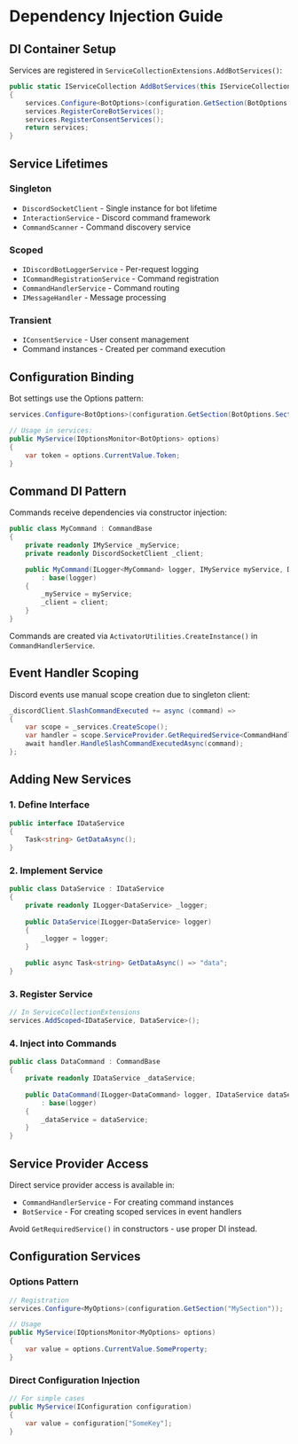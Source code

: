 # Dependency Injection Guide

## DI Container Setup

Services are registered in `ServiceCollectionExtensions.AddBotServices()`:

```csharp
public static IServiceCollection AddBotServices(this IServiceCollection services, IConfiguration configuration)
{
    services.Configure<BotOptions>(configuration.GetSection(BotOptions.SectionName));
    services.RegisterCoreBotServices();
    services.RegisterConsentServices();
    return services;
}
```

## Service Lifetimes

### Singleton
- `DiscordSocketClient` - Single instance for bot lifetime
- `InteractionService` - Discord command framework
- `CommandScanner` - Command discovery service

### Scoped
- `IDiscordBotLoggerService` - Per-request logging
- `ICommandRegistrationService` - Command registration
- `CommandHandlerService` - Command routing
- `IMessageHandler` - Message processing

### Transient
- `IConsentService` - User consent management
- Command instances - Created per command execution

## Configuration Binding

Bot settings use the Options pattern:

```csharp
services.Configure<BotOptions>(configuration.GetSection(BotOptions.SectionName));

// Usage in services:
public MyService(IOptionsMonitor<BotOptions> options)
{
    var token = options.CurrentValue.Token;
}
```

## Command DI Pattern

Commands receive dependencies via constructor injection:

```csharp
public class MyCommand : CommandBase
{
    private readonly IMyService _myService;
    private readonly DiscordSocketClient _client;

    public MyCommand(ILogger<MyCommand> logger, IMyService myService, DiscordSocketClient client)
        : base(logger)
    {
        _myService = myService;
        _client = client;
    }
}
```

Commands are created via `ActivatorUtilities.CreateInstance()` in `CommandHandlerService`.

## Event Handler Scoping

Discord events use manual scope creation due to singleton client:

```csharp
_discordClient.SlashCommandExecuted += async (command) =>
{
    var scope = _services.CreateScope();
    var handler = scope.ServiceProvider.GetRequiredService<CommandHandlerService>();
    await handler.HandleSlashCommandExecutedAsync(command);
};
```

## Adding New Services

### 1. Define Interface
```csharp
public interface IDataService
{
    Task<string> GetDataAsync();
}
```

### 2. Implement Service
```csharp
public class DataService : IDataService
{
    private readonly ILogger<DataService> _logger;
    
    public DataService(ILogger<DataService> logger)
    {
        _logger = logger;
    }
    
    public async Task<string> GetDataAsync() => "data";
}
```

### 3. Register Service
```csharp
// In ServiceCollectionExtensions
services.AddScoped<IDataService, DataService>();
```

### 4. Inject into Commands
```csharp
public class DataCommand : CommandBase
{
    private readonly IDataService _dataService;
    
    public DataCommand(ILogger<DataCommand> logger, IDataService dataService)
        : base(logger)
    {
        _dataService = dataService;
    }
}
```

## Service Provider Access

Direct service provider access is available in:
- `CommandHandlerService` - For creating command instances
- `BotService` - For creating scoped services in event handlers

Avoid `GetRequiredService()` in constructors - use proper DI instead.

## Configuration Services

### Options Pattern
```csharp
// Registration
services.Configure<MyOptions>(configuration.GetSection("MySection"));

// Usage
public MyService(IOptionsMonitor<MyOptions> options)
{
    var value = options.CurrentValue.SomeProperty;
}
```

### Direct Configuration Injection
```csharp
// For simple cases
public MyService(IConfiguration configuration)
{
    var value = configuration["SomeKey"];
}
```